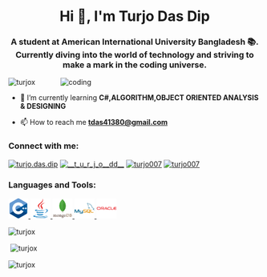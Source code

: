 <h1 align="center">Hi 👋, I'm Turjo Das Dip</h1>
<h3 align="center">A student at American International University Bangladesh 📚. Currently diving into the world of technology and striving to make a mark in the coding universe.</h3>

<img align="right" alt="coding" width="400" src="https://media4.giphy.com/media/qgQUggAC3Pfv687qPC/giphy.gif">

<p align="left"> <img src="https://komarev.com/ghpvc/?username=turjox&label=Profile%20views&color=0e75b6&style=flat" alt="turjox" /> </p>

- 🌱 I’m currently learning **C#,ALGORITHM,OBJECT ORIENTED ANALYSIS & DESIGNING**

- 📫 How to reach me **tdas41380@gmail.com**

<h3 align="left">Connect with me:</h3>
<p align="left">
<a href="https://fb.com/turjo.das.dip" target="blank"><img align="center" src="https://raw.githubusercontent.com/rahuldkjain/github-profile-readme-generator/master/src/images/icons/Social/facebook.svg" alt="turjo.das.dip" height="30" width="40" /></a>
<a href="https://instagram.com/__t_u_r_j_o__dd__" target="blank"><img align="center" src="https://raw.githubusercontent.com/rahuldkjain/github-profile-readme-generator/master/src/images/icons/Social/instagram.svg" alt="__t_u_r_j_o__dd__" height="30" width="40" /></a>
<a href="https://www.hackerrank.com/turjo007" target="blank"><img align="center" src="https://raw.githubusercontent.com/rahuldkjain/github-profile-readme-generator/master/src/images/icons/Social/hackerrank.svg" alt="turjo007" height="30" width="40" /></a>
<a href="https://www.linkedin.com/in/turjo-das-dip/" target="blank"><img align="center" src="https://upload.wikimedia.org/wikipedia/commons/thumb/8/81/LinkedIn_icon.svg/2048px-LinkedIn_icon.svg.png" alt="turjo007" height="30" width="30" /></a>
</p>

<h3 align="left">Languages and Tools:</h3>
<p align="left"> <a href="https://www.w3schools.com/cpp/" target="_blank" rel="noreferrer"> <img src="https://raw.githubusercontent.com/devicons/devicon/master/icons/cplusplus/cplusplus-original.svg" alt="cplusplus" width="40" height="40"/> </a> <a href="https://www.java.com" target="_blank" rel="noreferrer"> <img src="https://raw.githubusercontent.com/devicons/devicon/master/icons/java/java-original.svg" alt="java" width="40" height="40"/> </a> <a href="https://www.mongodb.com/" target="_blank" rel="noreferrer"> <img src="https://raw.githubusercontent.com/devicons/devicon/master/icons/mongodb/mongodb-original-wordmark.svg" alt="mongodb" width="40" height="40"/> </a> <a href="https://www.mysql.com/" target="_blank" rel="noreferrer"> <img src="https://raw.githubusercontent.com/devicons/devicon/master/icons/mysql/mysql-original-wordmark.svg" alt="mysql" width="40" height="40"/> </a> <a href="https://www.oracle.com/" target="_blank" rel="noreferrer"> <img src="https://raw.githubusercontent.com/devicons/devicon/master/icons/oracle/oracle-original.svg" alt="oracle" width="40" height="40"/> </a> </p>

<p><img align="center" src="https://github-readme-stats.vercel.app/api/top-langs?username=turjox&show_icons=true&locale=en" alt="turjox" /></p>

<p>&nbsp;<img align="center" src="https://github-readme-stats.vercel.app/api?username=turjox&show_icons=true&locale=en" alt="turjox" /></p>

<p><img align="center" src="https://github-readme-streak-stats.herokuapp.com/?user=turjox&" alt="turjox" /></p>
